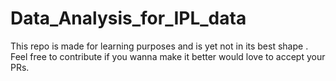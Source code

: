 # Data_Analysis_for_IPL_data
This repo is made for learning purposes and is yet not in its best shape . Feel free to contribute if you wanna make it better would love to accept your PRs.
